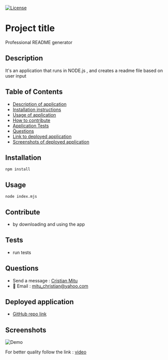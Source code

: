 

[![License](https://img.shields.io/badge/License-Apache_2.0-blue.svg)](https://opensource.org/licenses/Apache-2.0)

# Project title

Professional README generator

## Description

It's an application that runs in NODE.js , and creates a readme file based on user input  

## Table of Contents
  
  * [Description of application](#Description)
  * [Installation instructions](#Installation)
  * [Usage of application](#Usage)
  * [How to contribute](#Contribute)
  * [Application Tests](#Tests)
  * [Questions](#Questions)
  * [Link to deployed application](#Deployed-application)
  * [Screenshots of deployed application](#Screenshots)

## Installation

  ```  
  npm install
  ```

## Usage

  ```
  node index.mjs
  ```

## Contribute

  * by downloading and using the app

## Tests

  * run tests

## Questions

  - Send a message : [Cristian Mitu](https://github.com/cristianmitu)
  - :email: Email : mitu_christian@yahoo.com  

## Deployed application

  * [GitHub repo link](https://github.com/cristianmitu/Readme-generator)

## Screenshots
  ![Demo](/assets/app_demo.gif)

   For better quality follow the link : [video](https://drive.google.com/file/d/1P889kjWEKIEM40ULpYvw_Fgl2syui25h/view)
